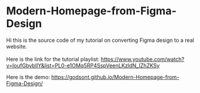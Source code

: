 # Modern-Homepage-from-Figma-Design

Hi this is the source code of my tutorial on converting Figma design to a real website.<br/><br/>
Here is the link for the tutorial playlist: https://www.youtube.com/watch?v=IoufGbyblIY&list=PL0-e1OMq5RP4SspVeenLKzldN_IZhZKSy

Here is the demo: https://godsont.github.io/Modern-Homepage-from-Figma-Design/
